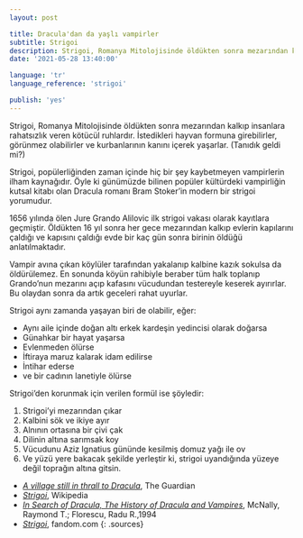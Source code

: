 ```yaml
---
layout: post

title: Dracula'dan da yaşlı vampirler
subtitle: Strigoi
description: Strigoi, Romanya Mitolojisinde öldükten sonra mezarından kalkıp insanlara rahatsızlık veren kötücül ruhlardır. İstedikleri hayvan formuna girebilirler, görünmez olabilirler ve kurbanlarının kanını içerek yaşarlar.
date: '2021-05-28 13:40:00'

language: 'tr'
language_reference: 'strigoi'

publish: 'yes'
---
```


Strigoi, Romanya Mitolojisinde öldükten sonra mezarından kalkıp insanlara rahatsızlık veren kötücül ruhlardır. İstedikleri hayvan formuna girebilirler, görünmez olabilirler ve kurbanlarının kanını içerek yaşarlar. (Tanıdık geldi mi?)

Strigoi, popülerliğinden zaman içinde hiç bir şey kaybetmeyen vampirlerin ilham kaynağıdır. Öyle ki günümüzde bilinen popüler kültürdeki vampirliğin kutsal kitabı olan Dracula romanı Bram Stoker’in modern bir strigoi yorumudur.

1656 yılında ölen Jure Grando Alilovic ilk strigoi vakası olarak kayıtlara geçmiştir. Öldükten 16 yıl sonra her gece mezarından kalkıp evlerin kapılarını çaldığı ve kapısını çaldığı evde bir kaç gün sonra birinin öldüğü anlatılmaktadır.

Vampir avına çıkan köylüler tarafından yakalanıp kalbine kazık sokulsa da öldürülemez. En sonunda köyün rahibiyle beraber tüm halk toplanıp Grando’nun mezarını açıp kafasını vücudundan testereyle keserek ayırırlar. Bu olaydan sonra da artık geceleri rahat uyurlar.

Strigoi aynı zamanda yaşayan biri de olabilir, eğer:
+ Aynı aile içinde doğan altı erkek kardeşin yedincisi olarak doğarsa
+ Günahkar bir hayat yaşarsa
+ Evlenmeden ölürse
+ İftiraya maruz kalarak idam edilirse
+ İntihar ederse
+ ve bir cadının lanetiyle ölürse

Strigoi’den korunmak için verilen formül ise şöyledir:
1. Strigoi’yi mezarından çıkar
1. Kalbini sök ve ikiye ayır
1. Alnının ortasına bir çivi çak
1. Dilinin altına sarımsak koy
1. Vücudunu Aziz Ignatius gününde kesilmiş domuz yağı ile ov
1. Ve yüzü yere bakacak şekilde yerleştir ki, strigoi uyandığında yüzeye değil toprağın altına gitsin.


+ *[A village still in thrall to Dracula](https://www.theguardian.com/world/2005/jun/19/theobserver)*, The Guardian
+ *[Strigoi](https://en.wikipedia.org/wiki/Strigoi)*, Wikipedia
+ *[In Search of Dracula, The History of Dracula and Vampires](https://archive.org/details/insearchofdracul00mcna/page/8/mode/2up)*,  McNally, Raymond T.; Florescu, Radu R.,1994
+ *[Strigoi](https://vampires.fandom.com/wiki/Strigoi)*, fandom.com
{: .sources}
